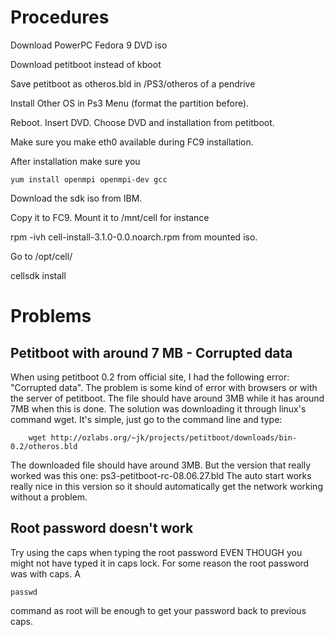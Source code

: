 # Procedures #

Download PowerPC Fedora 9 DVD iso

Download petitboot instead of kboot

Save petitboot as otheros.bld in /PS3/otheros of a pendrive

Install Other OS in Ps3 Menu (format the partition before).

Reboot. Insert DVD. Choose DVD and installation from petitboot.

Make sure you make eth0 available during FC9 installation.

After installation make sure you
```
yum install openmpi openmpi-dev gcc
```

Download the sdk iso from IBM.

Copy it to FC9. Mount it to /mnt/cell for instance

rpm -ivh  cell-install-3.1.0-0.0.noarch.rpm from mounted iso.

Go to /opt/cell/

cellsdk install

# Problems #

## Petitboot with around 7 MB - Corrupted data ##
When using petitboot 0.2 from official site, I had the following error: "Corrupted data". The problem is some kind of error with browsers or with the server of petitboot. The file should have around 3MB while it has around 7MB when this is done. The solution was downloading it through linux's command wget. It's simple, just go to the command line and type:
```
    wget http://ozlabs.org/~jk/projects/petitboot/downloads/bin-0.2/otheros.bld
```

The downloaded file should have around 3MB.
But the version that really worked was this one:
ps3-petitboot-rc-08.06.27.bld
The auto start works really nice in this version so it should automatically get the network working without a problem.

## Root password doesn't work ##
Try using the caps when typing the root password EVEN THOUGH you might not have typed it in caps lock. For some reason the root password was with caps.
A
```
passwd
```
command as root will be enough to get your password back to previous caps.